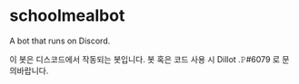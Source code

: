 # schoolmealbot

A bot that runs on Discord.

이 봇은 디스코드에서 작동되는 봇입니다.
봇 혹은 코드 사용 시 Dillot .𝙿#6079 로 문의바랍니다.
